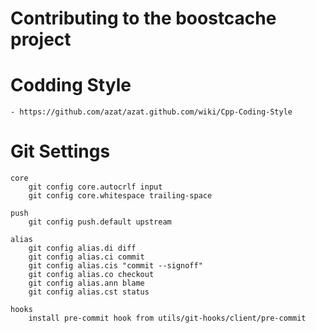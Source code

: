 
Contributing to the boostcache project
=====================================

Codding Style
===============
    - https://github.com/azat/azat.github.com/wiki/Cpp-Coding-Style

Git Settings
============

    core
        git config core.autocrlf input
        git config core.whitespace trailing-space

    push
        git config push.default upstream

    alias
        git config alias.di diff
        git config alias.ci commit
        git config alias.cis "commit --signoff"
        git config alias.co checkout
        git config alias.ann blame
        git config alias.cst status

    hooks
        install pre-commit hook from utils/git-hooks/client/pre-commit
